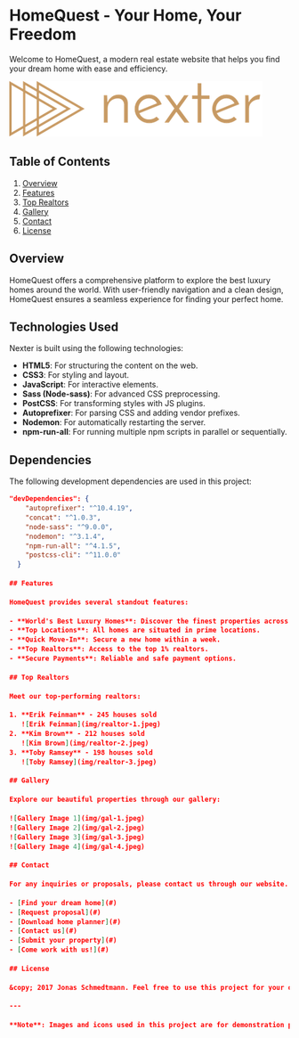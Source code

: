 # HomeQuest - Your Home, Your Freedom

Welcome to HomeQuest, a modern real estate website that helps you find your dream home with ease and efficiency.

![HomeQuest logo](img/logo.png)

## Table of Contents

1. [Overview](#overview)
2. [Features](#features)
3. [Top Realtors](#top-realtors)
4. [Gallery](#gallery)
5. [Contact](#contact)
6. [License](#license)

## Overview

HomeQuest offers a comprehensive platform to explore the best luxury homes around the world. With user-friendly navigation and a clean design, HomeQuest ensures a seamless experience for finding your perfect home.

## Technologies Used

Nexter is built using the following technologies:

- **HTML5**: For structuring the content on the web.
- **CSS3**: For styling and layout.
- **JavaScript**: For interactive elements.
- **Sass (Node-sass)**: For advanced CSS preprocessing.
- **PostCSS**: For transforming styles with JS plugins.
- **Autoprefixer**: For parsing CSS and adding vendor prefixes.
- **Nodemon**: For automatically restarting the server.
- **npm-run-all**: For running multiple npm scripts in parallel or sequentially.

## Dependencies

The following development dependencies are used in this project:

```json
"devDependencies": {
    "autoprefixer": "^10.4.19",
    "concat": "^1.0.3",
    "node-sass": "^9.0.0",
    "nodemon": "^3.1.4",
    "npm-run-all": "^4.1.5",
    "postcss-cli": "^11.0.0"
  }

## Features

HomeQuest provides several standout features:

- **World's Best Luxury Homes**: Discover the finest properties across the globe.
- **Top Locations**: All homes are situated in prime locations.
- **Quick Move-In**: Secure a new home within a week.
- **Top Realtors**: Access to the top 1% realtors.
- **Secure Payments**: Reliable and safe payment options.

## Top Realtors

Meet our top-performing realtors:

1. **Erik Feinman** - 245 houses sold
   ![Erik Feinman](img/realtor-1.jpeg)
2. **Kim Brown** - 212 houses sold
   ![Kim Brown](img/realtor-2.jpeg)
3. **Toby Ramsey** - 198 houses sold
   ![Toby Ramsey](img/realtor-3.jpeg)

## Gallery

Explore our beautiful properties through our gallery:

![Gallery Image 1](img/gal-1.jpeg)
![Gallery Image 2](img/gal-2.jpeg)
![Gallery Image 3](img/gal-3.jpeg)
![Gallery Image 4](img/gal-4.jpeg)

## Contact

For any inquiries or proposals, please contact us through our website.

- [Find your dream home](#)
- [Request proposal](#)
- [Download home planner](#)
- [Contact us](#)
- [Submit your property](#)
- [Come work with us!](#)

## License

&copy; 2017 Jonas Schmedtmann. Feel free to use this project for your own purposes. This does NOT apply if you plan to produce your own course or tutorials based on this project.

---

**Note**: Images and icons used in this project are for demonstration purposes. Please replace them with your own assets.

